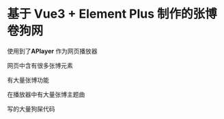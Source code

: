 # 基于 Vue3 + Element Plus 制作的张博卷狗网



使用到了**APlayer** 作为网页播放器 

网页中含有很多张博元素

有大量张博功能

在播放器中有大量张博主题曲

写的大量狗屎代码

